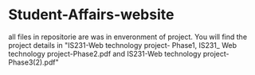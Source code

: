 # Student-Affairs-website
all files in repositorie are was in enveronment of project.
You will find the project details in "IS231-Web technology project- Phase1, IS231_ Web technology project-Phase2.pdf and IS231-Web technology project- Phase3(2).pdf"
